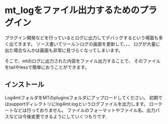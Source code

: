 # mt_logをファイル出力するためのプラグイン

プラグイン開発などを行っているとログに出力してデバッグするという場面も多く出てきます。
ソース書いてツール＞ログの画面を更新して、、、
ログが大量に出た場合なんかは画面も非常に見づらくなってしまいます。

そこで、mtのログに出力された内容をファイル出力することで、
そのファイルをtailやlessで簡単におうことができます。

## インストール

Log4mtフォルダをMTのpluginsフォルダにアップロードしてください。
初期ではsupportディレクトリにlog4mt.logというログファイルを出力します。
ローテートなどは行っておりません。
ファイルのフォーマットやファイル名、出力パスなどは今後変更できるようにしていくつもりです.


